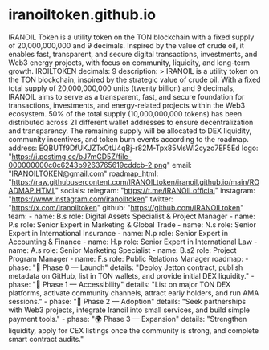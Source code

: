 # iranoiltoken.github.io
IRANOIL Token is a utility token on the TON blockchain with a fixed supply of 20,000,000,000 and 9 decimals. Inspired by the value of crude oil, it enables fast, transparent, and secure digital transactions, investments, and Web3 energy projects, with focus on community, liquidity, and long-term growth.
IROILTOKEN decimals: 9 description: >   IRANOIL is a utility token on the TON blockchain, inspired by the   strategic value of crude oil. With a fixed total supply of   20,000,000,000 units (twenty billion) and 9 decimals, IRANOIL   aims to serve as a transparent, fast, and secure foundation for   transactions, investments, and energy-related projects within   the Web3 ecosystem.    50% of the total supply (10,000,000,000 tokens) has been distributed   across 21 different wallet addresses to ensure decentralization and   transparency. The remaining supply will be allocated to DEX liquidity,   community incentives, and token burn events according to the roadmap.  address: EQBUTf9DfUKJZTxOtU4qBj-r82M-Tpx85MsWl2cyzo7EF5Ed  logo: "https://i.postimg.cc/bJ7mCD5Z/file-000000000c0c6243b9263765619cddcb-2.png" email: "IRANOILTOKEN@gmail.com" roadmap_html: "https://raw.githubusercontent.com/IRANOILtoken/iranoil.github.io/main/ROADMAP.HTML"  socials:   telegram: "https://t.me/IRANOILofficial"   instagram: "https://www.instagram.com/iranoiltoken"   twitter: "https://x.com/Iranoiltoken"   github: "https://github.com/IRANOILtoken"  team:   - name: B.s     role: Digital Assets Specialist & Project Manager   - name: P.s     role: Senior Expert in Marketing & Global Trade   - name: N.s     role: Senior Expert in International Insurance   - name: N.p     role: Senior Expert in Accounting & Finance   - name: H.p     role: Senior Expert in International Law   - name: A.s     role: Senior Marketing Specialist   - name: B.s2     role: Project Program Manager   - name: F.s     role: Public Relations Manager  roadmap:   - phase: "🚀 Phase 0 — Launch"     details: "Deploy Jetton contract, publish metadata on GitHub, list in TON wallets, and provide initial DEX liquidity."   - phase: "👥 Phase 1 — Accessibility"     details: "List on major TON DEX platforms, activate community channels, attract early holders, and run AMA sessions."   - phase: "🔗 Phase 2 — Adoption"     details: "Seek partnerships with Web3 projects, integrate Iranoil into small services, and build simple payment tools."   - phase: "🌍 Phase 3 — Expansion"     details: "Strengthen liquidity, apply for CEX listings once the community is strong, and complete smart contract audits." 
